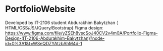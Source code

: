 # PortfolioWebsite
Developed by IT-2106 student Abdurakhim Bakytzhan ( HTML/CSS/JS/JQuery/Bootstrap)
Figma design: https://www.figma.com/file/yZSEh8vscSoJ40CV2v4m0A/Portfolio-Figma-Design-(IT-2106-Abdurakhim-Bakytzhan)?node-id=0%3A1&t=WSeQDZYAtzbAhM4d-1
